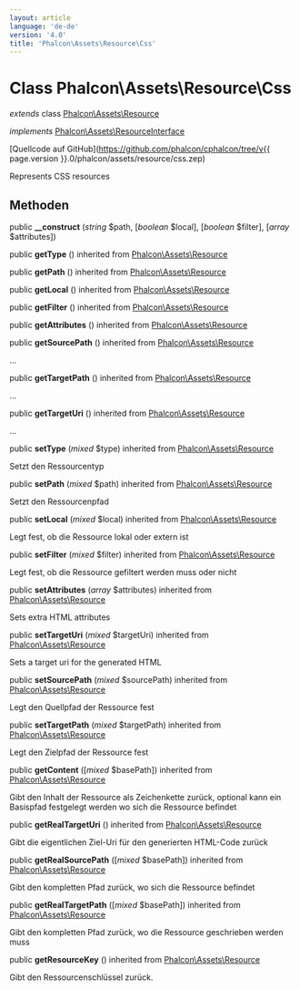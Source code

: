 ```yaml
---
layout: article
language: 'de-de'
version: '4.0'
title: 'Phalcon\Assets\Resource\Css'
---
```

# Class **Phalcon\Assets\Resource\Css**

*extends* class [Phalcon\Assets\Resource](Phalcon_Assets_Resource)

*implements* [Phalcon\Assets\ResourceInterface](Phalcon_Assets_ResourceInterface)

[Quellcode auf GitHub](https://github.com/phalcon/cphalcon/tree/v{{ page.version }}.0/phalcon/assets/resource/css.zep)

Represents CSS resources

## Methoden

public **__construct** (*string* $path, [*boolean* $local], [*boolean* $filter], [*array* $attributes])

public **getType** () inherited from [Phalcon\Assets\Resource](Phalcon_Assets_Resource)

public **getPath** () inherited from [Phalcon\Assets\Resource](Phalcon_Assets_Resource)

public **getLocal** () inherited from [Phalcon\Assets\Resource](Phalcon_Assets_Resource)

public **getFilter** () inherited from [Phalcon\Assets\Resource](Phalcon_Assets_Resource)

public **getAttributes** () inherited from [Phalcon\Assets\Resource](Phalcon_Assets_Resource)

public **getSourcePath** () inherited from [Phalcon\Assets\Resource](Phalcon_Assets_Resource)

...

public **getTargetPath** () inherited from [Phalcon\Assets\Resource](Phalcon_Assets_Resource)

...

public **getTargetUri** () inherited from [Phalcon\Assets\Resource](Phalcon_Assets_Resource)

...

public **setType** (*mixed* $type) inherited from [Phalcon\Assets\Resource](Phalcon_Assets_Resource)

Setzt den Ressourcentyp

public **setPath** (*mixed* $path) inherited from [Phalcon\Assets\Resource](Phalcon_Assets_Resource)

Setzt den Ressourcenpfad

public **setLocal** (*mixed* $local) inherited from [Phalcon\Assets\Resource](Phalcon_Assets_Resource)

Legt fest, ob die Ressource lokal oder extern ist

public **setFilter** (*mixed* $filter) inherited from [Phalcon\Assets\Resource](Phalcon_Assets_Resource)

Legt fest, ob die Ressource gefiltert werden muss oder nicht

public **setAttributes** (*array* $attributes) inherited from [Phalcon\Assets\Resource](Phalcon_Assets_Resource)

Sets extra HTML attributes

public **setTargetUri** (*mixed* $targetUri) inherited from [Phalcon\Assets\Resource](Phalcon_Assets_Resource)

Sets a target uri for the generated HTML

public **setSourcePath** (*mixed* $sourcePath) inherited from [Phalcon\Assets\Resource](Phalcon_Assets_Resource)

Legt den Quellpfad der Ressource fest

public **setTargetPath** (*mixed* $targetPath) inherited from [Phalcon\Assets\Resource](Phalcon_Assets_Resource)

Legt den Zielpfad der Ressource fest

public **getContent** ([*mixed* $basePath]) inherited from [Phalcon\Assets\Resource](Phalcon_Assets_Resource)

Gibt den Inhalt der Ressource als Zeichenkette zurück, optional kann ein Basispfad festgelegt werden wo sich die Ressource befindet

public **getRealTargetUri** () inherited from [Phalcon\Assets\Resource](Phalcon_Assets_Resource)

Gibt die eigentlichen Ziel-Uri für den generierten HTML-Code zurück

public **getRealSourcePath** ([*mixed* $basePath]) inherited from [Phalcon\Assets\Resource](Phalcon_Assets_Resource)

Gibt den kompletten Pfad zurück, wo sich die Ressource befindet

public **getRealTargetPath** ([*mixed* $basePath]) inherited from [Phalcon\Assets\Resource](Phalcon_Assets_Resource)

Gibt den kompletten Pfad zurück, wo die Ressource geschrieben werden muss

public **getResourceKey** () inherited from [Phalcon\Assets\Resource](Phalcon_Assets_Resource)

Gibt den Ressourcenschlüssel zurück.